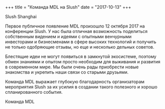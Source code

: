 +++ title = "Команда MDL на Slush" date = "2017-10-13" +++

Slush Shanghai

Первое публичное появление MDL произошло 12 октября 2017 на конференции Slush. У нас была отличная возможность поделиться собственным видением и идеями с опытными венчурными инвесторами и бизнесменами в сфере высоких технологий и получить не только одобряющие отзывы, но еще и несколько дельных советов.

Блестящие идеи не могут появиться в замкнутой экосистеме, поэтому обмен знаниями и опытом просто необходим для выживания и развития в современном мире. Мы были очень рады приобрести новые знакомства и укрепить наши связи со старыми друзьями.

Команда MDL выражает глубокую благодарность организаторам мероприятия Slush за их усилия в создании такого полезного и хорошо спланированного события.


Команда MDL
